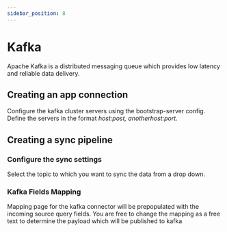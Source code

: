 ```yaml
---
sidebar_position: 8
---
```


# Kafka

Apache Kafka is a distributed messaging queue which provides low latency and reliable data delivery.

## Creating an app connection

Configure the kafka cluster servers using the bootstrap-server config. Define the servers in the format *host:post, anotherhost:port*.

## Creating a sync pipeline

### Configure the sync settings

Select the topic to which you want to sync the data from a drop down.

### Kafka Fields Mapping

Mapping page for the kafka connector will be prepopulated with the incoming source query fields. You are free to change the mapping as a free text to determine the payload which will be published to kafka
